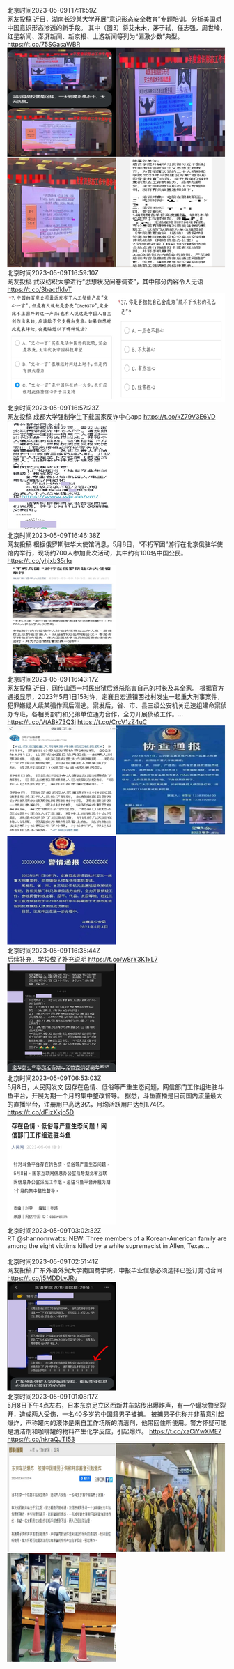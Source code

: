 北京时间2023-05-09T17:11:59Z<br>网友投稿
近日，湖南长沙某大学开展“意识形态安全教育”专题培训。分析美国对中国意识形态渗透的新手段。
其中（图3）将艾未未，茅于轼，任志强，周世峰，红星新闻、澎湃新闻、新京报、上游新闻等列为“偏激少数”典型。 https://t.co/75SGasaWBR<br><img src='/temp/2023/1655863171909931011_0.jpg' width='250' height='250'><img src='/temp/2023/1655863171909931011_1.jpg' width='250' height='250'><img src='/temp/2023/1655863171909931011_2.jpg' width='250' height='250'><img src='/temp/2023/1655863171909931011_3.jpg' width='250' height='250'><br>北京时间2023-05-09T16:59:10Z<br>网友投稿
武汉纺织大学进行“思想状况问卷调查”，其中部分内容令人无语 https://t.co/3bactfkIvT<br><img src='/temp/2023/1655859947907817474_0.jpg' width='250' height='250'><img src='/temp/2023/1655859947907817474_1.jpg' width='250' height='250'><br>北京时间2023-05-09T16:57:23Z<br>网友投稿
成都大学强制学生下载国家反诈中心app https://t.co/kZ79V3E6VD<br><img src='/temp/2023/1655859496533499904_0.jpg' width='250' height='250'><br>北京时间2023-05-09T16:46:38Z<br>网友投稿
根据俄罗斯驻华大使馆消息，5月8日，“不朽军团”游行在北京俄驻华使馆内举行，现场约700人参加此次活动，其中约有100名中国公民。 https://t.co/yhjxb35rIq<br><img src='/temp/2023/1655856794600632321_0.jpg' width='250' height='250'><br>北京时间2023-05-09T16:43:17Z<br>网友投稿
近日，网传山西一村民出狱后怒杀陷害自己的村长及其全家。
根据官方通报显示，2023年5月1日15时许，定襄县宏道镇西社村发生一起重大刑事案件，犯罪嫌疑人续某强作案后潜逃。案发后，省、市、县三级公安机关迅速组建命案侦办专班，各相关部门和兄弟单位通力合作，全力开展侦破工作。… https://t.co/VtABk73Q3i https://t.co/CrcV1zZ4uC<br><img src='/temp/2023/1655855949611925506_0.jpg' width='250' height='250'><img src='/temp/2023/1655855949611925506_1.jpg' width='250' height='250'><img src='/temp/2023/1655855949611925506_2.jpg' width='250' height='250'><br>北京时间2023-05-09T16:35:44Z<br>后续补充，学校做了补充说明 https://t.co/w8rY3K1xL7<br><img src='/temp/2023/1655854048245866498_0.jpg' width='250' height='250'><br>北京时间2023-05-09T06:53:03Z<br>5月8日，人民网发文
因存在色情、低俗等严重生态问题，网信部门工作组进驻斗鱼平台，开展为期一个月的集中整改督导。
据悉，斗鱼直播是目前国内流量最大的直播平台，注册用户高达3亿，月均活跃用户达到1.74亿。 https://t.co/dFizXkjo5D<br><img src='/temp/2023/1655707411984928769_0.jpg' width='250' height='250'><br>北京时间2023-05-09T03:02:32Z<br>RT @shannonrwatts: NEW: Three members of a Korean-American family are among the eight victims killed by a white supremacist in Allen, Texas…<br><br>北京时间2023-05-09T02:51:41Z<br>网友投稿
广东外语外贸大学南国商学院，申报毕业信息必须选择已签订劳动合同 https://t.co/j5MDDLvJRu<br><img src='/temp/2023/1655646670560845824_0.jpg' width='250' height='250'><br>北京时间2023-05-09T01:08:17Z<br>5月8日下午4点左右，日本东京足立区西新井车站传出爆炸声，有一个罐状物品裂开，造成两人受伤，一名40多岁的中国籍男子被捕。
被捕男子供称并非蓄意引起爆炸，声称罐内的液体是来自工作场所的清洁剂，他带回住所使用。警方怀疑可能是清洁剂和咖啡罐的物料产生化学反应，引起爆炸。 https://t.co/xaCiYwXME7 https://t.co/hkraQJTI53<br><img src='/temp/2023/1655620649342185484_0.jpg' width='250' height='250'><img src='/temp/2023/1655620649342185484_1.jpg' width='250' height='250'><img src='/temp/2023/1655620649342185484_2.jpg' width='250' height='250'><br>